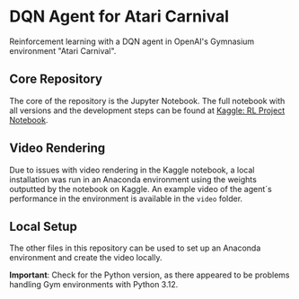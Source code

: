 # DQN Agent for Atari Carnival

Reinforcement learning with a DQN agent in OpenAI's Gymnasium environment "Atari Carnival".

## Core Repository

The core of the repository is the Jupyter Notebook. The full notebook with all versions and the development steps can be found at [Kaggle: RL Project Notebook](https://www.kaggle.com/code/skillinho/rl-project/notebook).

## Video Rendering

Due to issues with video rendering in the Kaggle notebook, a local installation was run in an Anaconda environment using the weights outputted by the notebook on Kaggle. An example video of the agent´s performance in the environment is available in the `video` folder.

## Local Setup

The other files in this repository can be used to set up an Anaconda environment and create the video locally. 

**Important**: Check for the Python version, as there appeared to be problems handling Gym environments with Python 3.12.
